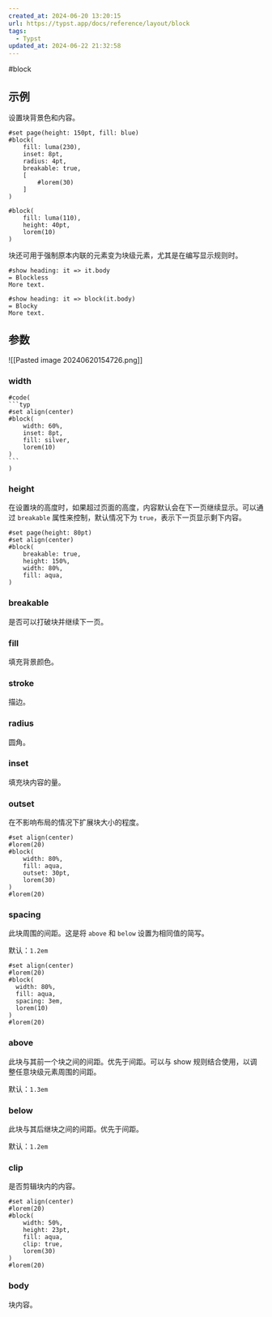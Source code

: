 ```yaml
---
created_at: 2024-06-20 13:20:15
url: https://typst.app/docs/reference/layout/block
tags:
  - Typst
updated_at: 2024-06-22 21:32:58
---
```

#block

## 示例

设置块背景色和内容。

```typst
#set page(height: 150pt, fill: blue)
#block(
	fill: luma(230),
	inset: 8pt,
	radius: 4pt,
	breakable: true,
	[
	    #lorem(30)
	]
)

#block(
    fill: luma(110),
    height: 40pt,
    lorem(10)
)
```

块还可用于强制原本内联的元素变为块级元素，尤其是在编写显示规则时。

```typst
#show heading: it => it.body
= Blockless
More text.

#show heading: it => block(it.body)
= Blocky
More text.
```

## 参数

![[Pasted image 20240620154726.png]]

### width

````typst
#code(
```typ
#set align(center)
#block(
    width: 60%,
    inset: 8pt,
    fill: silver,
    lorem(10)
)
```
)
````

### height

在设置块的高度时，如果超过页面的高度，内容默认会在下一页继续显示。可以通过 `breakable` 属性来控制，默认情况下为 `true`，表示下一页显示剩下内容。

```typst
#set page(height: 80pt)
#set align(center)
#block(
    breakable: true,
    height: 150%,
    width: 80%,
    fill: aqua,
)
```

### breakable

是否可以打破块并继续下一页。

### fill

填充背景颜色。

### stroke

描边。

### radius

圆角。

### inset

填充块内容的量。

### outset

在不影响布局的情况下扩展块大小的程度。

```typst
#set align(center)
#lorem(20)
#block(
    width: 80%,
    fill: aqua,
    outset: 30pt,
    lorem(30)
)
#lorem(20)
```

### spacing

此块周围的间距。这是将 `above` 和 `below` 设置为相同值的简写。

默认：`1.2em` 

```typst
#set align(center)
#lorem(20)
#block(
  width: 80%,
  fill: aqua,
  spacing: 3em,
  lorem(10)
)
#lorem(20)
```

### above

此块与其前一个块之间的间距。优先于间距。可以与 show 规则结合使用，以调整任意块级元素周围的间距。

默认：`1.3em` 

### below

此块与其后继块之间的间距。优先于间距。

默认：`1.2em` 

### clip

是否剪辑块内的内容。

```typst
#set align(center)
#lorem(20)
#block(
    width: 50%,
    height: 23pt,
    fill: aqua,
    clip: true,
    lorem(30)
)
#lorem(20)
```

### body

块内容。